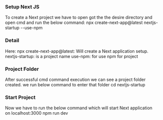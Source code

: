 ### Setup Next JS ###
To create a Next project we have to open got the the desire directory and open cmd and run the below command:
npx create-next-app@latest nextjs-startup --use-npm 

### Detail ###
Here:
npx create-next-app@latest: Will create a Next application setup.
nextjs-startup: is a project name
use-npm: for use npm for project 

### Project Folder ###
After successful cmd command execution we can see a project folder created. we run below command to enter that folder
cd nextjs-startup

### Start Project ###
Now we have to run the below command which will start Next application on localhost:3000
npm run dev
